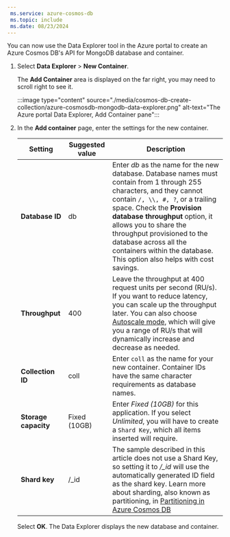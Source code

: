 ```yaml
---
 ms.service: azure-cosmos-db
 ms.topic: include
 ms.date: 08/23/2024
---
```


You can now use the Data Explorer tool in the Azure portal to create an Azure Cosmos DB's API for MongoDB database and container. 

1. Select **Data Explorer** > **New Container**. 
    
    The **Add Container** area is displayed on the far right, you may need to scroll right to see it.

    :::image type="content" source="./media/cosmos-db-create-collection/azure-cosmosdb-mongodb-data-explorer.png" alt-text="The Azure portal Data Explorer, Add Container pane":::

2. In the **Add container** page, enter the settings for the new container.

    |Setting|Suggested value|Description
    |---|---|---|
    |**Database ID**|db|Enter *db* as the name for the new database. Database names must contain from 1 through 255 characters, and they cannot contain `/, \\, #, ?`, or a trailing space. Check the **Provision database throughput** option, it allows you to share the throughput provisioned to the database across all the containers within the database. This option also helps with cost savings. |
    |**Throughput**|400|Leave the throughput at 400 request units per second (RU/s). If you want to reduce latency, you can scale up the throughput later. You can also choose [Autoscale mode](../provision-throughput-autoscale.md), which will give you a range of RU/s that will dynamically increase and decrease as needed.| 
    |**Collection ID**|coll|Enter `coll` as the name for your new container. Container IDs have the same character requirements as database names.|
    |**Storage capacity**|Fixed (10GB)|Enter *Fixed (10GB)* for this application. If you select *Unlimited*, you will have to create a `Shard Key`, which all items inserted will require.|
    |**Shard key**| /_id| The sample described in this article does not use a Shard Key, so setting it to  */_id* will use the automatically generated ID field as the shard key. Learn more about sharding, also known as partitioning, in [Partitioning in Azure Cosmos DB](../partitioning-overview.md)|
        
    Select **OK**. The Data Explorer displays the new database and container.